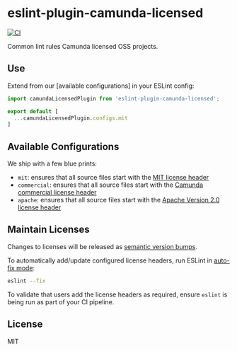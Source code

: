 # eslint-plugin-camunda-licensed

[![CI](https://github.com/camunda/eslint-plugin-camunda-licensed/actions/workflows/CI.yml/badge.svg)](https://github.com/camunda/eslint-plugin-camunda-licensed/actions/workflows/CI.yml)

Common lint rules Camunda licensed OSS projects.


## Use

Extend from our [available configurations] in your ESLint config:

```javascript
import camundaLicensedPlugin from 'eslint-plugin-camunda-licensed';

export default [
  ...camundaLicensedPlugin.configs.mit
]
```


## Available Configurations

We ship with a few blue prints:

* `mit`: ensures that all source files start with the [MIT license header](./resources/MIT-license-header.js)
* `commercial`: ensures that all source files start with the [Camunda commercial license header](./resources/commercial-license-header.js)
* `apache`: ensures that all source files start with the [Apache Version 2.0 license header](./resources/apache-license-header.js)


## Maintain Licenses

Changes to licenses will be released as [semantic version bumps](https://semver.org/).

To automatically add/update configured license headers, run ESLint in [auto-fix mode](https://eslint.org/docs/user-guide/command-line-interface#fixing-problems):

```sh
eslint --fix
```

To validate that users add the license headers as required, ensure `eslint` is being run as part of your CI pipeline.


## License

MIT
